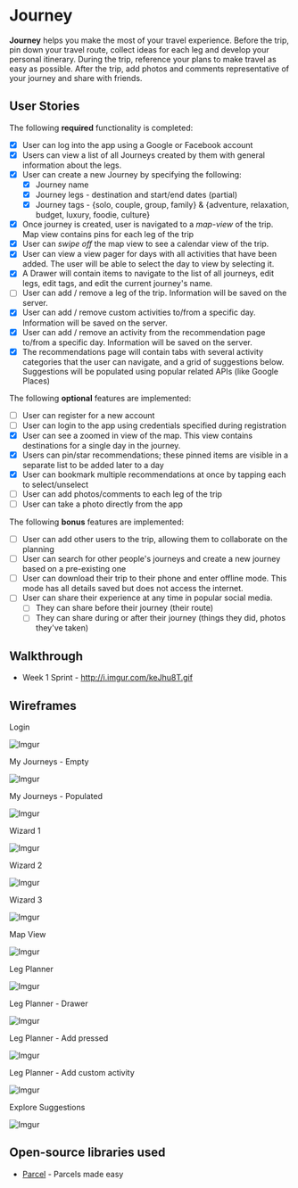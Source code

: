 # Journey
**Journey** helps you make the most of your travel experience. Before the trip, pin down your travel route, collect ideas for each leg and develop your personal itinerary. During the trip, reference your plans to make travel as easy as possible. After the trip, add photos and comments representative of your journey and share with friends.

## User Stories

The following **required** functionality is completed:

* [X] User can log into the app using a Google or Facebook account
* [X] Users can view a list of all Journeys created by them with general information about the legs.
* [X] User can create a new Journey by specifying the following:
   * [X] Journey name
   * [X] Journey legs - destination and start/end dates (partial)
   * [X] Journey tags - {solo, couple, group, family} & {adventure, relaxation, budget, luxury, foodie, culture}
* [X] Once journey is created, user is navigated to a *map-view* of the trip. Map view contains pins for each leg of the trip
* [X] User can *swipe off* the map view to see a calendar view of the trip.
* [X] User can view a view pager for days with all activities that have been added. The user will be able to select the day to view by selecting it.
* [X] A Drawer will contain items to navigate to the list of all journeys, edit legs, edit tags, and edit the current journey's name.
* [ ] User can add / remove a leg of the trip. Information will be saved on the server.
* [X] User can add / remove custom activities to/from a specific day. Information will be saved on the server.
* [X] User can add / remove an activity from the recommendation page to/from a specific day. Information will be saved on the server.
* [X] The recommendations page will contain tabs with several activity categories that the user can navigate, and a grid of suggestions below. Suggestions will be populated using popular related APIs (like Google Places)

The following **optional** features are implemented:

* [ ] User can register for a new account
* [ ] User can login to the app using credentials specified during registration
* [X] User can see a zoomed in view of the map. This view contains destinations for a single day in the journey.
* [X] Users can pin/star recommendations; these pinned items are visible in a separate list to be added later to a day
* [X] User can bookmark multiple recommendations at once by tapping each to select/unselect
* [ ] User can add photos/comments to each leg of the trip
* [ ] User can take a photo directly from the app

The following **bonus** features are implemented:

* [ ] User can add other users to the trip, allowing them to collaborate on the planning
* [ ] User can search for other people's journeys and create a new journey based on a pre-existing one
* [ ] User can download their trip to their phone and enter offline mode. This mode has all details saved but does not access the internet.
* [ ] User can share their experience at any time in popular social media. 
  * [ ] They can share before their journey (their route)
  * [ ] They can share during or after their journey (things they did, photos they've taken)

## Walkthrough

* Week 1 Sprint - http://i.imgur.com/keJhu8T.gif

## Wireframes

Login 

![Imgur](http://i.imgur.com/AVQKwzo.jpg)

My Journeys - Empty

![Imgur](http://i.imgur.com/UhweanV.jpg)

My Journeys - Populated

![Imgur](http://i.imgur.com/mOY6FiU.jpg)

Wizard 1

![Imgur](http://i.imgur.com/cvW9ltR.jpg)

Wizard 2

![Imgur](http://i.imgur.com/RshVnN6.jpg)

Wizard 3

![Imgur](http://i.imgur.com/oExqX30.jpg)

Map View

![Imgur](http://i.imgur.com/kzjUc0j.jpg)

Leg Planner

![Imgur](http://i.imgur.com/UC42pRN.jpg)

Leg Planner - Drawer

![Imgur](http://i.imgur.com/RTXAC4x.jpg)

Leg Planner - Add pressed

![Imgur](http://i.imgur.com/yb0tipe.jpg)

Leg Planner - Add custom activity

![Imgur](http://i.imgur.com/uJzsUs2.jpg)

Explore Suggestions

![Imgur](http://i.imgur.com/ZNfe8pI.jpg)


## Open-source libraries used

- [Parcel](https://github.com/johncarl81/parceler) - Parcels made easy
